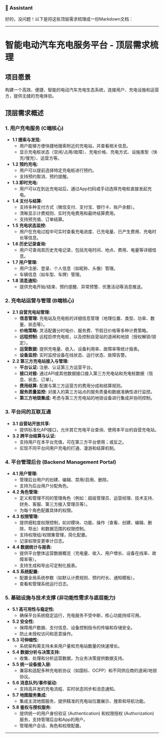 ### 🤖 Assistant



好的，没问题！以下是将这些顶层需求梳理成一份Markdown文档：

---

# 智能电动汽车充电服务平台 - 顶层需求梳理

## 项目愿景

构建一个高效、便捷、智能的电动汽车充电生态系统，连接用户、充电设施和运营方，提供无缝的充电体验。

## 顶层需求概述

### 1. 用户充电服务 (C端核心)

*   **1.1 搜索与发现:**
    *   用户能够方便快捷地搜索附近的充电站，并查看相关信息。
    *   显示充电桩状态（空闲/占用/故障）、充电价格、充电方式、设施类型（快充/慢充）、运营方等。
*   **1.2 预约充电:**
    *   用户可以提前选择特定充电桩进行预约。
    *   支持预约取消、预约提醒。
*   **1.3 即时充电:**
    *   用户可以在到达充电站后，通过App扫码或手动选择充电桩直接发起充电。
*   **1.4 支付与结算:**
    *   支持多种支付方式（微信支付、支付宝、银行卡、账户余额）。
    *   清晰显示计费规则、实时充电费用和最终结算费用。
    *   支持预充值、订单结算。
*   **1.5 充电状态监控:**
    *   用户在充电过程中可实时查看充电进度、已充电量、已产生费用、充电时长等信息。
*   **1.6 历史记录查询:**
    *   用户可查询其历史充电记录，包括充电时间、地点、费用、电量等详细信息。
*   **1.7 用户管理:**
    *   用户注册、登录、个人信息（如昵称、头像）管理。
    *   车辆信息（如车型、车牌）管理。
*   **1.8 消息通知:**
    *   提供充电开始/结束、预约提醒、异常预警、优惠活动等消息推送。

### 2. 充电站运营与管理 (B端核心)

*   **2.1 自营充电站管理:**
    *   **信息管理:** 充电站及充电桩的详细信息管理（地理位置、类型、功率、数量、状态等）。
    *   **价格策略:** 灵活配置分时电价、服务费、节假日价格等多种计费策略。
    *   **远程控制:** 远程启停充电桩，以及控制自营站的道闸和地锁（授权解锁/锁定）。
    *   **运营数据:** 提供充电量、收入、设备利用率、故障率等统计报表。
    *   **设备监控:** 实时监控设备在线状态、运行状态、故障告警。
*   **2.2 第三方充电站接入与管理:**
    *   **平台认证:** 注册、认证第三方运营平台。
    *   **接口对接:** 通过API或其他数据接口接入第三方充电站和充电桩数据（信息、状态、订单）。
    *   **费用结算:** 配置与第三方运营方的费用分成和结算规则。
    *   **服务质量监控:** 对接入的第三方站点的服务质量和数据准确性进行监控。
    *   **第三方地锁集成:** 考虑与第三方充电站的地锁设备进行集成并协同控制。

### 3. 平台间的互联互通

*   **3.1 自营站开放共享:**
    *   提供标准化API接口，允许其它充电平台查询、使用本平台的自营充电站。
*   **3.2 跨平台结算与认证:**
    *   支持用户在本平台充值，可在第三方平台使用；或反之。
    *   实现不同平台间用户充电的打通、漫游和结算机制。

### 4. 平台管理后台 (Backend Management Portal)

*   **4.1 用户管理:**
    *   管理后台用户的创建、编辑、禁用/启用、删除。
    *   支持为后台用户分配角色。
*   **4.2 角色管理:**
    *   定义和管理不同的管理角色（例如：超级管理员、运营经理、技术支持、财务、客服、第三方接入管理员等）。
    *   为每个角色配置具体的权限。
*   **4.3 权限管理:**
    *   提供细粒度权限控制，如对模块、功能、操作（查看、创建、编辑、删除、导出）和数据范围的权限控制。
    *   支持权限组/权限集管理，简化配置。
    *   记录权限变更审计日志。
*   **4.4 数据统计与报表:**
    *   提供平台整体运营数据概览（充电量、收入、用户增长、设备在线率、故障率等）。
    *   支持生成和导出可定制化报表。
*   **4.5 系统配置:**
    *   配置全局系统参数（如默认计费规则、预约时长、通知模板）。
    *   查看和管理系统运行日志。

### 5. 基础设施与技术支撑 (非功能性需求与底层能力)

*   **5.1 高可用性与稳定性:**
    *   确保平台系统稳定运行，充电服务不受中断，核心功能持续可用。
*   **5.2 安全性:**
    *   保障用户数据、支付信息、设备控制指令的传输和存储安全。
    *   防止未授权访问和恶意操作。
*   **5.3 可伸缩性:**
    *   系统架构需支持未来用户量和充电站数量的快速增长。
*   **5.4 数据分析与决策支持:**
    *   收集、处理和分析运营数据，为业务决策提供数据支持。
*   **5.5 统一设备接入层:**
    *   兼容和适配多种充电桩协议（如国标、OCPP）和不同供应商的道闸/地锁协议。
*   **5.6 消息队列/事件驱动:**
    *   支持高并发的充电流程、实时状态同步和消息通知。
*   **5.7 地图服务集成:**
    *   集成主流地图服务，提供精准的充电站位置展示、搜索和导航功能。
*   **5.8 鉴权与授权服务:**
    *   提供统一的用户身份验证 (Authentication) 和权限授权 (Authorization) 服务，支持管理后台和App的用户。
    *   管理用户会话、角色和权限配置。

---

